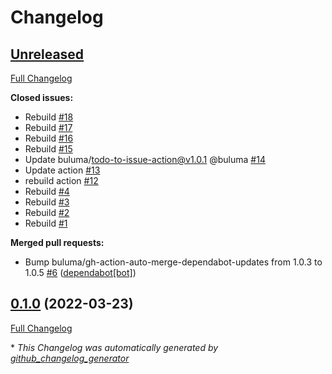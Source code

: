 # Changelog

## [Unreleased](https://github.com/buluma/ansible-role-phpmyadmin/tree/HEAD)

[Full Changelog](https://github.com/buluma/ansible-role-phpmyadmin/compare/0.1.0...HEAD)

**Closed issues:**

- Rebuild [\#18](https://github.com/buluma/ansible-role-phpmyadmin/issues/18)
- Rebuild [\#17](https://github.com/buluma/ansible-role-phpmyadmin/issues/17)
- Rebuild [\#16](https://github.com/buluma/ansible-role-phpmyadmin/issues/16)
- Rebuild [\#15](https://github.com/buluma/ansible-role-phpmyadmin/issues/15)
- Update buluma/todo-to-issue-action@v1.0.1 @buluma [\#14](https://github.com/buluma/ansible-role-phpmyadmin/issues/14)
- Update action [\#13](https://github.com/buluma/ansible-role-phpmyadmin/issues/13)
- rebuild action [\#12](https://github.com/buluma/ansible-role-phpmyadmin/issues/12)
- Rebuild [\#4](https://github.com/buluma/ansible-role-phpmyadmin/issues/4)
- Rebuild [\#3](https://github.com/buluma/ansible-role-phpmyadmin/issues/3)
- Rebuild [\#2](https://github.com/buluma/ansible-role-phpmyadmin/issues/2)
- Rebuild [\#1](https://github.com/buluma/ansible-role-phpmyadmin/issues/1)

**Merged pull requests:**

- Bump buluma/gh-action-auto-merge-dependabot-updates from 1.0.3 to 1.0.5 [\#6](https://github.com/buluma/ansible-role-phpmyadmin/pull/6) ([dependabot[bot]](https://github.com/apps/dependabot))

## [0.1.0](https://github.com/buluma/ansible-role-phpmyadmin/tree/0.1.0) (2022-03-23)

[Full Changelog](https://github.com/buluma/ansible-role-phpmyadmin/compare/305de108ca41da3385540998e7eaa6ce667bb9aa...0.1.0)



\* *This Changelog was automatically generated by [github_changelog_generator](https://github.com/github-changelog-generator/github-changelog-generator)*
